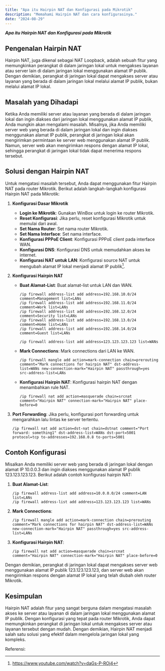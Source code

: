 ```yaml
---
title: "Apa itu Hairpin NAT dan Konfigurasi pada Mikrotik"
description: "Memahami Hairpin NAT dan cara konfigurasinya."
date: "2024-08-29"
---
```


***Apa itu Hairpin NAT dan Konfigurasi pada Mikrotik***

## Pengenalan Hairpin NAT

Hairpin NAT, juga dikenal sebagai NAT Loopback, adalah sebuah fitur yang memungkinkan perangkat di dalam jaringan lokal untuk mengakses layanan atau server lain di dalam jaringan lokal menggunakan alamat IP publik. Dengan demikian, perangkat di jaringan lokal dapat mengakses server atau layanan yang berada di dalam jaringan lokal melalui alamat IP publik, bukan melalui alamat IP lokal.

## Masalah yang Dihadapi

Ketika Anda memiliki server atau layanan yang berada di dalam jaringan lokal dan ingin diakses dari jaringan lokal menggunakan alamat IP publik, Anda mungkin akan mengalami masalah. Misalnya, jika Anda memiliki server web yang berada di dalam jaringan lokal dan ingin diakses menggunakan alamat IP publik, perangkat di jaringan lokal akan mengirimkan permintaan ke server web menggunakan alamat IP publik. Namun, server web akan mengirimkan respons dengan alamat IP lokal, sehingga perangkat di jaringan lokal tidak dapat menerima respons tersebut.

## Solusi dengan Hairpin NAT

Untuk mengatasi masalah tersebut, Anda dapat menggunakan fitur Hairpin NAT pada router Mikrotik. Berikut adalah langkah-langkah konfigurasi Hairpin NAT pada Mikrotik:

1. **Konfigurasi Dasar Mikrotik**
   - **Login ke Mikrotik**: Gunakan WinBox untuk login ke router Mikrotik.
   - **Reset Konfigurasi**: Jika perlu, reset konfigurasi Mikrotik untuk memulai dari awal.
   - **Set Nama Router**: Set nama router Mikrotik.
   - **Set Nama Interface**: Set nama interface.
   - **Konfigurasi PPPoE Client**: Konfigurasi PPPoE client pada interface WAN.
   - **Konfigurasi DNS**: Konfigurasi DNS untuk memudahkan akses ke internet.
   - **Konfigurasi NAT untuk LAN**: Konfigurasi source NAT untuk mengubah alamat IP lokal menjadi alamat IP publik[^2].

2. **Konfigurasi Hairpin NAT**
   - **Buat Alamat-List**: Buat alamat-list untuk LAN dan WAN.
     ```plaintext
     /ip firewall address-list add address=192.168.10.0/24 comment=Management list=LANs
     /ip firewall address-list add address=192.168.11.0/24 comment=Work list=LANs
     /ip firewall address-list add address=192.168.12.0/24 comment=Security list=LANs
     /ip firewall address-list add address=192.168.13.0/24 comment=Home list=LANs
     /ip firewall address-list add address=192.168.14.0/24 comment=Guest list=LANs

     /ip firewall address-list add address=123.123.123.123 list=WANs
     ```

   - **Mark Connections**: Mark connections dari LAN ke WAN.
     ```plaintext
     /ip firewall mangle add action=mark-connection chain=prerouting comment="Mark connections for hairpin NAT" dst-address-list=WANs new-connection-mark="Hairpin NAT" passthrough=yes src-address-list=LANs
     ```

   - **Konfigurasi Hairpin NAT**: Konfigurasi hairpin NAT dengan menambahkan rule NAT.
     ```plaintext
     /ip firewall nat add action=masquerade chain=srcnat comment="Hairpin NAT" connection-mark="Hairpin NAT" place-before=0
     ```

3. **Port Forwarding**: Jika perlu, konfigurasi port forwarding untuk mengarahkan lalu lintas ke server tertentu.
   ```plaintext
   /ip firewall nat add action=dst-nat chain=dstnat comment="Port forward: something1" dst-address-list=WANs dst-port=5001 protocol=tcp to-addresses=192.168.0.8 to-ports=5001
   ```

## Contoh Konfigurasi

Misalkan Anda memiliki server web yang berada di jaringan lokal dengan alamat IP 10.0.0.3 dan ingin diakses menggunakan alamat IP publik 123.123.123.123. Berikut adalah contoh konfigurasi hairpin NAT:

1. **Buat Alamat-List**:
   ```plaintext
   /ip firewall address-list add address=10.0.0.0/24 comment=LAN list=LANs
   /ip firewall address-list add address=123.123.123.123 list=WANs
   ```

2. **Mark Connections**:
   ```plaintext
   /ip firewall mangle add action=mark-connection chain=prerouting comment="Mark connections for hairpin NAT" dst-address-list=WANs new-connection-mark="Hairpin NAT" passthrough=yes src-address-list=LANs
   ```

3. **Konfigurasi Hairpin NAT**:
   ```plaintext
   /ip firewall nat add action=masquerade chain=srcnat comment="Hairpin NAT" connection-mark="Hairpin NAT" place-before=0
   ```

Dengan demikian, perangkat di jaringan lokal dapat mengakses server web menggunakan alamat IP publik 123.123.123.123, dan server web akan mengirimkan respons dengan alamat IP lokal yang telah diubah oleh router Mikrotik.

## Kesimpulan

Hairpin NAT adalah fitur yang sangat berguna dalam mengatasi masalah akses ke server atau layanan di dalam jaringan lokal menggunakan alamat IP publik. Dengan konfigurasi yang tepat pada router Mikrotik, Anda dapat memungkinkan perangkat di jaringan lokal untuk mengakses server atau layanan tersebut dengan mudah. Dengan demikian, Hairpin NAT menjadi salah satu solusi yang efektif dalam mengelola jaringan lokal yang kompleks.

Referensi:
[^1]: https://citraweb.com/artikel/75/
[^2]: https://www.youtube.com/watch?v=daGs-P-ROj4
[^3]: https://www.youtube.com/watch?v=1I5FywY6opQ
[^4]: https://help.mikrotik.com/docs/display/ROS/NAT
[^5]: https://forum.mikrotik.com/viewtopic.php?t=172380
[^6]: https://github.com/misterkrittin/Scripts-MikroTik/blob/main/%5BScript-MikroTik%5D%20Hairpin%20NAT.txt
[^7]: https://forum.mikrotik.com/viewtopic.php?t=196996
[^8]: https://betweenmeandlinux.wordpress.com/2017/05/23/mikrotik-hairpin-nat-akses-ke-2-server-dari-lokal-dan-internet/
